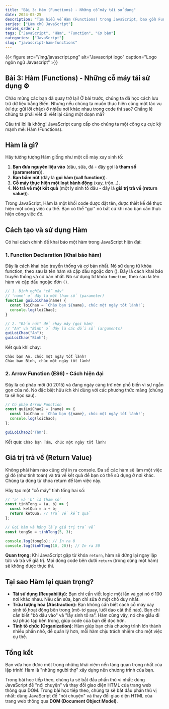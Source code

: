 ```yaml
---
title: "Bài 3: Hàm (Functions) - Những cỗ máy tái sử dụng"
date: 2024-05-25
description: "Tìm hiểu về Hàm (Functions) trong JavaScript, bao gồm Function Declaration và Arrow Function, cách sử dụng tham số và giá trị trả về (return)."
series: ["Làm chủ JavaScript"]
series_order: 3
tags: ["JavaScript", "Hàm", "Function", "Cơ bản"]
categories: ["JavaScript"]
slug: "javascript-ham-functions"
---
```


{{< figure src="/img/javascript.png" alt="Javascript logo" caption="Logo ngôn ngữ Javascript" >}}

## Bài 3: Hàm (Functions) - Những cỗ máy tái sử dụng ⚙️

Chào mừng các bạn đã quay trở lại! Ở bài trước, chúng ta đã học cách lưu trữ dữ liệu bằng Biến. Nhưng nếu chúng ta muốn thực hiện cùng một tác vụ (ví dụ: gửi lời chào) ở nhiều nơi khác nhau trong code thì sao? Chẳng lẽ chúng ta phải viết đi viết lại cùng một đoạn mã?

Câu trả lời là không! JavaScript cung cấp cho chúng ta một công cụ cực kỳ mạnh mẽ: Hàm (Functions).

## Hàm là gì?

Hãy tưởng tượng Hàm giống như một cỗ máy xay sinh tố:

1.  **Bạn đưa nguyên liệu vào** (dâu, sữa, đá - đây gọi là **tham số (parameters)**).
2.  **Bạn bấm nút** (đây là **gọi hàm (call function)**).
3.  **Cỗ máy thực hiện một loạt hành động** (xay, trộn...).
4.  **Nó trả về một kết quả** (một ly sinh tố dâu - đây là **giá trị trả về (return value)**).

Trong JavaScript, Hàm là một khối code được đặt tên, được thiết kế để thực hiện một công việc cụ thể. Bạn có thể "gọi" nó bất cứ khi nào bạn cần thực hiện công việc đó.

## Cách tạo và sử dụng Hàm

Có hai cách chính để khai báo một hàm trong JavaScript hiện đại:

### 1. Function Declaration (Khai báo hàm)

Đây là cách khai báo truyền thống và cơ bản nhất. Nó sử dụng từ khóa function, theo sau là tên hàm và cặp dấu ngoặc đơn ().
Đây là cách khai báo truyền thống và cơ bản nhất. Nó sử dụng từ khóa `function`, theo sau là tên hàm và cặp dấu ngoặc đơn `()`.

```javascript
// 1. Định nghĩa "cỗ máy"
// 'name' ở đây là một tham số (parameter)
function guiLoiChao(name) {
  const loiChao = `Chào bạn ${name}, chúc một ngày tốt lành!`;
  console.log(loiChao);
}

// 2. "Bấm nút" để chạy máy (gọi hàm)
// "An" và "Bình" ở đây là các đối số (arguments)
guiLoiChao("An");
guiLoiChao("Bình");
```

Kết quả khi chạy:

```plaintext
Chào bạn An, chúc một ngày tốt lành!
Chào bạn Bình, chúc một ngày tốt lành!
```

### 2. Arrow Function (ES6) - Cách hiện đại

Đây là cú pháp mới (từ 2015) và đang ngày càng trở nên phổ biến vì sự ngắn gọn của nó. Nó đặc biệt hữu ích khi dùng với các phương thức mảng (chúng ta sẽ học sau).

```javascript
// Cú pháp Arrow Function
const guiLoiChao2 = (name) => {
  const loiChao = `Chào bạn ${name}, chúc một ngày tốt lành!`;
  console.log(loiChao);
};

guiLoiChao2("Tâm");
```

Kết quả: `Chào bạn Tâm, chúc một ngày tốt lành!`

## Giá trị trả về (Return Value)

Không phải hàm nào cũng chỉ in ra console. Đa số các hàm sẽ làm một việc gì đó (như tính toán) và trả về kết quả để bạn có thể sử dụng ở nơi khác. Chúng ta dùng từ khóa return để làm việc này.

Hãy tạo một "cỗ máy" tính tổng hai số:

```javascript
// 'a' và 'b' là tham số
const tinhTong = (a, b) => {
  const ketQua = a + b;
  return ketQua; // Trả về kết quả
};

// Gọi hàm và hứng lấy giá trị trả về
const tongSo = tinhTong(5, 3);

console.log(tongSo); // In ra 8
console.log(tinhTong(10, 20)); // In ra 30
```

**Quan trọng:** Khi JavaScript gặp từ khóa `return`, hàm sẽ dừng lại ngay lập tức và trả về giá trị. Mọi dòng code bên dưới `return` (trong cùng một hàm) sẽ không được thực thi.

## Tại sao Hàm lại quan trọng?

- **Tái sử dụng (Reusability):** Bạn chỉ cần viết logic một lần và gọi nó ở 100 nơi khác nhau. Nếu cần sửa, bạn chỉ sửa ở một chỗ duy nhất.
- **Trừu tượng hóa (Abstraction):** Bạn không cần biết cách cỗ máy xay sinh tố hoạt động bên trong (mô-tơ quay, lưỡi dao cắt thế nào). Bạn chỉ cần biết "bỏ dâu vào" và "lấy sinh tố ra". Hàm cũng vậy, nó che giấu đi sự phức tạp bên trong, giúp code của bạn dễ đọc hơn.
- **Tính tổ chức (Organization):** Hàm giúp bạn chia chương trình lớn thành nhiều phần nhỏ, dễ quản lý hơn, mỗi hàm chịu trách nhiệm cho một việc cụ thể.

## Tổng kết

Bạn vừa học được một trong những khái niệm nền tảng quan trọng nhất của lập trình! Hàm là "những người thợ" xây dựng nên chương trình của bạn.

Trong bài học tiếp theo, chúng ta sẽ bắt đầu phần thú vị nhất: dùng JavaScript để "nói chuyện" và thay đổi giao diện HTML của trang web thông qua DOM.
Trong bài học tiếp theo, chúng ta sẽ bắt đầu phần thú vị nhất: dùng JavaScript để "nói chuyện" và thay đổi giao diện HTML của trang web thông qua **DOM (Document Object Model)**.
